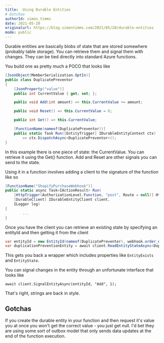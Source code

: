 ```yaml
---
title:  Using Durable Entities
# Gotchas
authorId: simon_timms
date: 2021-05-20
originalurl: https://blog.simontimms.com/2021/05/20/durable-entities
mode: public
---
```




Durable entities are basically blobs of state that are stored somewhere (probably table storage). You can retrieve them and signal them with changes. They can be tied directly into standard Azure functions. 

You build one as pretty much a POCO that looks like 

```csharp
[JsonObject(MemberSerialization.OptIn)]
public class DuplicatePreventor
{
    [JsonProperty("value")]
    public int CurrentValue { get; set; };

    public void Add(int amount) => this.CurrentValue += amount;

    public void Reset() => this.CurrentValue = 0;

    public int Get() => this.CurrentValue;

    [FunctionName(nameof(DuplicatePreventor))]
    public static Task Run([EntityTrigger] IDurableEntityContext ctx)
        => ctx.DispatchAsync<DuplicatePreventor>();
} 
```

In this example there is one piece of state: the CurrentValue. You can retrieve it using the Get() function. Add and Reset are other signals you can send to the state. 

Using it in a function involves adding a client to the signature of the function like so 

```csharp
[FunctionName("ShopifyPurchaseWebhook")]
public static async Task<IActionResult> Run(
    [HttpTrigger(AuthorizationLevel.Function, "post", Route = null)] HttpRequest req,
    [DurableClient] IDurableEntityClient client,
    ILogger log)
{
        ...
}
```            

Once you have the client you can retrieve an existing state by specifying an entityId and then getting it from the client
```csharp
var entityId = new EntityId(nameof(DuplicatePreventer), webhook.order_number.ToString());
var duplicationPreventionEntity = await client.ReadEntityStateAsync<DuplicatePreventer>(entityId);
```

This gets you back a wrapper which includes properties like `EntityExists` and `EntityState`. 

You can signal changes in the entity through an unfortunate interface that looks like 

```
await client.SignalEntityAsync(entityId, "Add", 1);
```

That's right, strings are back in style. 

## Gotchas

If you create the durable entity in your function and then request it's value you at once you won't get the correct value - you just get null. I'd bet they are using some sort of outbox model that only sends data updates at the end of the function execution. 
